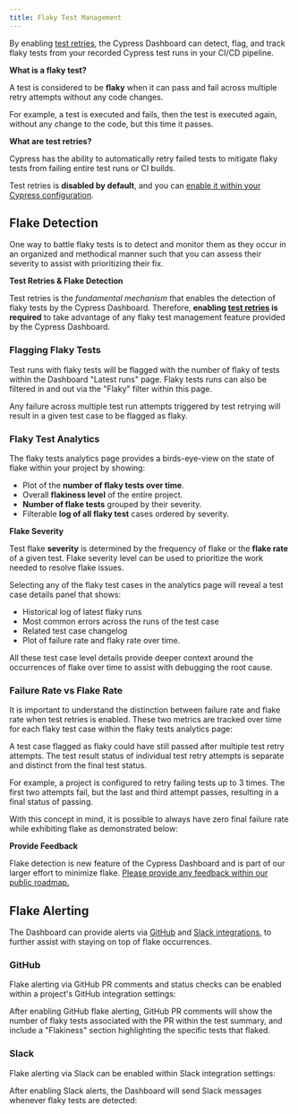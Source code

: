 ```yaml
---
title: Flaky Test Management
---
```


By enabling [test retries](/guides/guides/test-retries), the Cypress Dashboard can detect, flag, and track flaky tests from your recorded Cypress test runs in your CI/CD pipeline.

<Alert type="info">

 <strong class="alert-header">What is a flaky test?</strong>

A test is considered to be **flaky** when it can pass and fail across multiple retry attempts without any code changes.

For example, a test is executed and fails, then the test is executed again, without any change to the code, but this time it passes.

</Alert>

<Alert type="info">

 <strong class="alert-header">What are test retries?</strong>

Cypress has the ability to automatically retry failed tests to mitigate flaky tests from failing entire test runs or CI builds.

Test retries is **disabled by default**, and you can [enable it within your Cypress configuration](/guides/guides/test-retries#Configure-Test-Retries).

</Alert>

## Flake Detection

One way to battle flaky tests is to detect and monitor them as they occur in an organized and methodical manner such that you can assess their severity to assist with prioritizing their fix.

<Alert type="warning">

 <strong class="alert-header">Test Retries & Flake Detection</strong>

Test retries is the *fundamental mechanism* that enables the detection of flaky tests by the Cypress Dashboard. Therefore, **enabling [test retries](/guides/guides/test-retries#Configure-Test-Retries) is required** to take advantage of any flaky test management feature provided by the Cypress Dashboard.

</Alert>

### Flagging Flaky Tests

Test runs with flaky tests will be flagged with the number of flaky of tests within the Dashboard "Latest runs" page. Flaky tests runs can also be filtered in and out via the "Flaky" filter within this page.

<DocsImage src="/img/dashboard/flaky-test-management/flaky-runs-view.png" alt="Flagging flaky tests runs in Cypress Dashboard" ></DocsImage>

Any failure across multiple test run attempts triggered by test retrying will result in a given test case to be flagged as flaky.

### Flaky Test Analytics

The flaky tests analytics page provides a birds-eye-view on the state of flake within your project by showing:

- Plot of the **number of flaky tests over time**.
- Overall **flakiness level** of the entire project.
- **Number of flake tests** grouped by their severity.
- Filterable **log of all flaky test** cases ordered by severity.

<Alert type="info">

 <strong class="alert-header">Flake Severity</strong>

Test flake **severity** is determined by the frequency of flake or the **flake rate** of a given test. Flake severity level can be used to prioritize the work needed to resolve flake issues.

</Alert>

<DocsImage src="/img/dashboard/flaky-test-management/flake-analytics.png" alt="Flaky tests analytics" ></DocsImage>

Selecting any of the flaky test cases in the analytics page will reveal a test case details panel that shows:

- Historical log of latest flaky runs
- Most common errors across the runs of the test case
- Related test case changelog
- Plot of failure rate and flaky rate over time.

All these test case level details provide deeper context around the occurrences of flake over time to assist with debugging the root cause.

<DocsImage src="/img/dashboard/flaky-test-management/flake-panel.png" alt="Flaky tests analytics details panel" ></DocsImage>

### Failure Rate vs Flake Rate

It is important to understand the distinction between failure rate and flake rate when test retries is enabled. These two metrics are tracked over time for each flaky test case within the flaky tests analytics page:

<DocsImage src="/img/dashboard/flaky-test-management/flake-v-fail-2.png" alt="flake rate vs fail rate" ></DocsImage>

A test case flagged as flaky could have still passed after multiple test retry attempts. The test result status of individual test retry attempts is separate and distinct from the final test status.

For example, a project is configured to retry failing tests up to 3 times. The first two attempts fail, but the last and third attempt passes, resulting in a final status of passing.

With this concept in mind, it is possible to always have zero final failure rate while exhibiting flake as demonstrated below:

<DocsImage src="/img/dashboard/flaky-test-management/flake-v-fail-1.png" alt="flake rate vs fail rate" ></DocsImage>

<Alert type="success">

 <strong class="alert-header">Provide Feedback</strong>

Flake detection is new feature of the Cypress Dashboard and is part of our larger effort to minimize flake. [Please provide any feedback within our public roadmap.](https://portal.productboard.com/cypress-io/1-cypress-dashboard/c/19-see-the-flakiest-tests-in-your-test-suite)

</Alert>

## Flake Alerting

The Dashboard can provide alerts via [GitHub](/guides/dashboard/github-integration) and [Slack integrations](/guides/dashboard/slack-integration), to further assist with staying on top of flake occurrences.

### GitHub

Flake alerting via GitHub PR comments and status checks can be enabled within a project's GitHub integration settings:

<DocsImage src="/img/dashboard/flaky-test-management/gh-flake.png" alt="GitHub flake alert settings" ></DocsImage>

After enabling GitHub flake alerting, GitHub PR comments will show the number of flaky tests associated with the PR within the test summary, and include a "Flakiness" section highlighting the specific tests that flaked.

<DocsImage src="/img/dashboard/flaky-test-management/flake-pr-comment.png" alt="GitHub flake alert pr comment" ></DocsImage>

### Slack

Flake alerting via Slack can be enabled within Slack integration settings:

<DocsImage src="/img/dashboard/flaky-test-management/slack-flake.png" alt="Slack flake alert settings" ></DocsImage>

After enabling Slack alerts, the Dashboard will send Slack messages whenever flaky tests are detected:

<DocsImage src="/img/dashboard/flaky-test-management/flake-slack-alert.png" alt="Slack flake alert" ></DocsImage>
